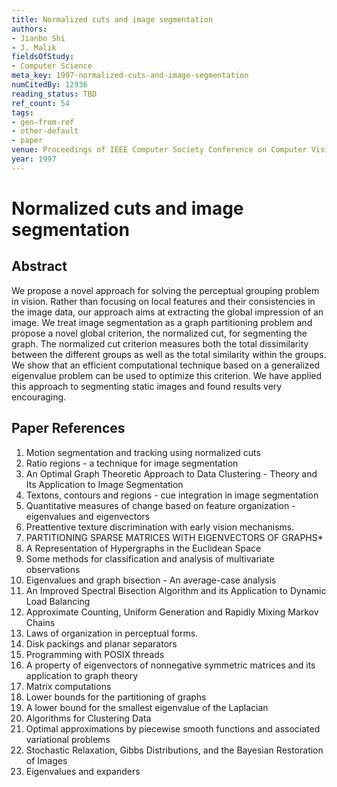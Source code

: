```yaml
---
title: Normalized cuts and image segmentation
authors:
- Jianbo Shi
- J. Malik
fieldsOfStudy:
- Computer Science
meta_key: 1997-normalized-cuts-and-image-segmentation
numCitedBy: 12936
reading_status: TBD
ref_count: 54
tags:
- gen-from-ref
- other-default
- paper
venue: Proceedings of IEEE Computer Society Conference on Computer Vision and Pattern Recognition
year: 1997
---
```


# Normalized cuts and image segmentation

## Abstract

We propose a novel approach for solving the perceptual grouping problem in vision. Rather than focusing on local features and their consistencies in the image data, our approach aims at extracting the global impression of an image. We treat image segmentation as a graph partitioning problem and propose a novel global criterion, the normalized cut, for segmenting the graph. The normalized cut criterion measures both the total dissimilarity between the different groups as well as the total similarity within the groups. We show that an efficient computational technique based on a generalized eigenvalue problem can be used to optimize this criterion. We have applied this approach to segmenting static images and found results very encouraging.

## Paper References

1. Motion segmentation and tracking using normalized cuts
2. Ratio regions - a technique for image segmentation
3. An Optimal Graph Theoretic Approach to Data Clustering - Theory and Its Application to Image Segmentation
4. Textons, contours and regions - cue integration in image segmentation
5. Quantitative measures of change based on feature organization - eigenvalues and eigenvectors
6. Preattentive texture discrimination with early vision mechanisms.
7. PARTITIONING SPARSE MATRICES WITH EIGENVECTORS OF GRAPHS*
8. A Representation of Hypergraphs in the Euclidean Space
9. Some methods for classification and analysis of multivariate observations
10. Eigenvalues and graph bisection - An average-case analysis
11. An Improved Spectral Bisection Algorithm and its Application to Dynamic Load Balancing
12. Approximate Counting, Uniform Generation and Rapidly Mixing Markov Chains
13. Laws of organization in perceptual forms.
14. Disk packings and planar separators
15. Programming with POSIX threads
16. A property of eigenvectors of nonnegative symmetric matrices and its application to graph theory
17. Matrix computations
18. Lower bounds for the partitioning of graphs
19. A lower bound for the smallest eigenvalue of the Laplacian
20. Algorithms for Clustering Data
21. Optimal approximations by piecewise smooth functions and associated variational problems
22. Stochastic Relaxation, Gibbs Distributions, and the Bayesian Restoration of Images
23. Eigenvalues and expanders
